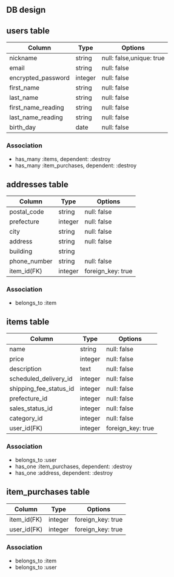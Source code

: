 ## DB design

## users table

| Column             | Type                | Options                 |
|--------------------|---------------------|-------------------------|
| nickname           | string              | null: false,unique: true|
| email              | string              | null: false             |
| encrypted_password | integer             | null: false             |
| first_name         | string              | null: false             |
| last_name          | string              | null: false             |
| first_name_reading | string              | null: false             |
| last_name_reading  | string              | null: false             |
| birth_day          | date             | null: false             |

### Association

- has_many :items, dependent: :destroy
- has_many :item_purchases, dependent: :destroy

## addresses table

| Column       | Type    | Options           |
|--------------|---------|-------------------|
| postal_code  | string  | null: false       |
| prefecture   | integer | null: false       |
| city         | string  | null: false       |
| address      | string  | null: false       |
| building     | string  |                   |
| phone_number | string  | null: false       |
| item_id(FK)  | integer | foreign_key: true |

### Association

- belongs_to :item

## items table

| Column                              | Type       | Options           |
|-------------------------------------|------------|-------------------|
| name                                | string     | null: false       |
| price                               | integer    | null: false       |
| description                         | text       | null: false       |
| scheduled_delivery_id               | integer    | null: false       |
| shipping_fee_status_id              | integer    | null: false       |
| prefecture_id                       | integer    | null: false       |
| sales_status_id                     | integer    | null: false       |
| category_id                         | integer    | null: false       |
| user_id(FK)                         | integer    | foreign_key: true |

### Association

- belongs_to :user
- has_one :item_purchases, dependent: :destroy
- has_one :address, dependent: :destroy

## item_purchases table

| Column      | Type    | Options           |
|-------------|---------|-------------------|
| item_id(FK) | integer | foreign_key: true |
| user_id(FK) | integer | foreign_key: true |

### Association

- belongs_to :item
- belongs_to :user
